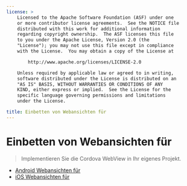 ```yaml
---
license: >
    Licensed to the Apache Software Foundation (ASF) under one
    or more contributor license agreements.  See the NOTICE file
    distributed with this work for additional information
    regarding copyright ownership.  The ASF licenses this file
    to you under the Apache License, Version 2.0 (the
    "License"); you may not use this file except in compliance
    with the License.  You may obtain a copy of the License at

        http://www.apache.org/licenses/LICENSE-2.0

    Unless required by applicable law or agreed to in writing,
    software distributed under the License is distributed on an
    "AS IS" BASIS, WITHOUT WARRANTIES OR CONDITIONS OF ANY
    KIND, either express or implied.  See the License for the
    specific language governing permissions and limitations
    under the License.

title: Einbetten von Webansichten für
---
```


# Einbetten von Webansichten für

> Implementieren Sie die Cordova WebView in Ihr eigenes Projekt.

*   [Android Webansichten für](../../platforms/android/webview.html)
*   [iOS Webansichten für](../../platforms/ios/webview.html)